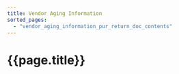 ```yaml
---
title: Vendor Aging Information
sorted_pages:
  - "vendor_aging_information_pur_return_doc_contents"
---
```

# {{page.title}}
